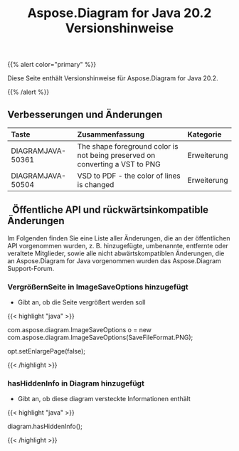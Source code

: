 ﻿---
title: Aspose.Diagram for Java 20.2 Versionshinweise
type: docs
weight: 60
url: /de/java/aspose-diagram-for-java-20-2-release-notes/
---
{{% alert color="primary" %}} 

Diese Seite enthält Versionshinweise für Aspose.Diagram for Java 20.2.

{{% /alert %}} 
## **Verbesserungen und Änderungen**

|**Taste**|**Zusammenfassung**|**Kategorie**|
|:- |:- |:- |
|DIAGRAMJAVA-50361|The shape foreground color is not being preserved on converting a VST to PNG|Erweiterung|
|DIAGRAMJAVA-50504|VSD to PDF - the color of lines is changed|Erweiterung|
## ` `**Öffentliche API und rückwärtsinkompatible Änderungen**
Im Folgenden finden Sie eine Liste aller Änderungen, die an der öffentlichen API vorgenommen wurden, z. B. hinzugefügte, umbenannte, entfernte oder veraltete Mitglieder, sowie alle nicht abwärtskompatiblen Änderungen, die an Aspose.Diagram for Java vorgenommen wurden das Aspose.Diagram Support-Forum.
### **VergrößernSeite in ImageSaveOptions hinzugefügt**
- Gibt an, ob die Seite vergrößert werden soll

{{< highlight "java" >}}

 com.aspose.diagram.ImageSaveOptions o = new com.aspose.diagram.ImageSaveOptions(SaveFileFormat.PNG);

opt.setEnlargePage(false);

{{< /highlight >}}
### **hasHiddenInfo in Diagram hinzugefügt**
- Gibt an, ob diese diagram versteckte Informationen enthält

{{< highlight "java" >}}

 diagram.hasHiddenInfo();

{{< /highlight >}}




